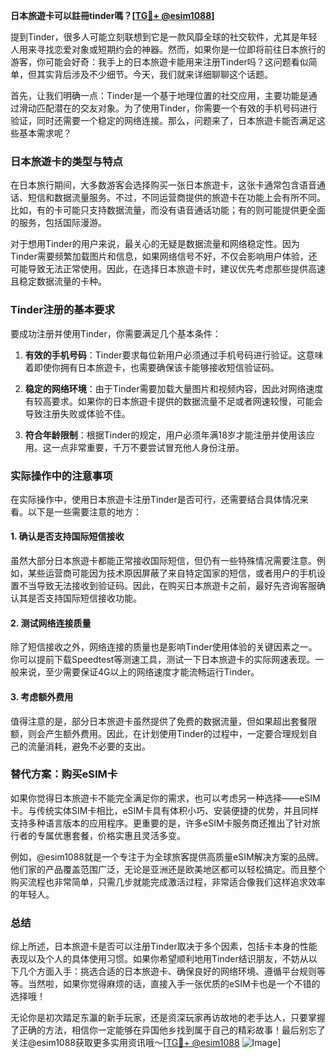 **日本旅遊卡可以註冊tinder嗎？[[TG💪+ @esim1088](https://t.me/s/esim1088)]**

提到Tinder，很多人可能立刻联想到它是一款风靡全球的社交软件，尤其是年轻人用来寻找恋爱对象或短期约会的神器。然而，如果你是一位即将前往日本旅行的游客，你可能会好奇：我手上的日本旅遊卡能用来注册Tinder吗？这问题看似简单，但其实背后涉及不少细节。今天，我们就来详细聊聊这个话题。

首先，让我们明确一点：Tinder是一个基于地理位置的社交应用，主要功能是通过滑动匹配潜在的交友对象。为了使用Tinder，你需要一个有效的手机号码进行验证，同时还需要一个稳定的网络连接。那么，问题来了，日本旅遊卡能否满足这些基本需求呢？

### 日本旅遊卡的类型与特点

在日本旅行期间，大多数游客会选择购买一张日本旅遊卡，这张卡通常包含语音通话、短信和数据流量服务。不过，不同运营商提供的旅遊卡在功能上会有所不同。比如，有的卡可能只支持数据流量，而没有语音通话功能；有的则可能提供更全面的服务，包括国际漫游。

对于想用Tinder的用户来说，最关心的无疑是数据流量和网络稳定性。因为Tinder需要频繁加载图片和信息，如果网络信号不好，不仅会影响用户体验，还可能导致无法正常使用。因此，在选择日本旅遊卡时，建议优先考虑那些提供高速且稳定数据流量的卡种。

### Tinder注册的基本要求

要成功注册并使用Tinder，你需要满足几个基本条件：

1. **有效的手机号码**：Tinder要求每位新用户必须通过手机号码进行验证。这意味着即使你拥有日本旅遊卡，也需要确保该卡能够接收短信验证码。
   
2. **稳定的网络环境**：由于Tinder需要加载大量图片和视频内容，因此对网络速度有较高要求。如果你的日本旅遊卡提供的数据流量不足或者网速较慢，可能会导致注册失败或体验不佳。

3. **符合年龄限制**：根据Tinder的规定，用户必须年满18岁才能注册并使用该应用。这一点非常重要，千万不要尝试冒充他人身份注册。

### 实际操作中的注意事项

在实际操作中，使用日本旅遊卡注册Tinder是否可行，还需要结合具体情况来看。以下是一些需要注意的地方：

#### 1. 确认是否支持国际短信接收

虽然大部分日本旅遊卡都能正常接收国际短信，但仍有一些特殊情况需要注意。例如，某些运营商可能因为技术原因屏蔽了来自特定国家的短信，或者用户的手机设置不当导致无法接收到验证码。因此，在购买日本旅遊卡之前，最好先咨询客服确认其是否支持国际短信接收功能。

#### 2. 测试网络连接质量

除了短信接收之外，网络连接的质量也是影响Tinder使用体验的关键因素之一。你可以提前下载Speedtest等测速工具，测试一下日本旅遊卡的实际网速表现。一般来说，至少需要保证4G以上的网络速度才能流畅运行Tinder。

#### 3. 考虑额外费用

值得注意的是，部分日本旅遊卡虽然提供了免费的数据流量，但如果超出套餐限额，则会产生额外费用。因此，在计划使用Tinder的过程中，一定要合理规划自己的流量消耗，避免不必要的支出。

### 替代方案：购买eSIM卡

如果你觉得日本旅遊卡不能完全满足你的需求，也可以考虑另一种选择——eSIM卡。与传统实体SIM卡相比，eSIM卡具有体积小巧、安装便捷的优势，并且同样支持多种语言版本的应用程序。更重要的是，许多eSIM卡服务商还推出了针对旅行者的专属优惠套餐，价格实惠且灵活多变。

例如，@esim1088就是一个专注于为全球旅客提供高质量eSIM解决方案的品牌。他们家的产品覆盖范围广泛，无论是亚洲还是欧美地区都可以轻松搞定。而且整个购买流程也非常简单，只需几步就能完成激活过程，非常适合像我们这样追求效率的年轻人。

### 总结

综上所述，日本旅遊卡是否可以注册Tinder取决于多个因素，包括卡本身的性能表现以及个人的具体使用习惯。如果你希望顺利地用Tinder结识朋友，不妨从以下几个方面入手：挑选合适的日本旅遊卡、确保良好的网络环境、遵循平台规则等等。当然啦，如果你觉得麻烦的话，直接入手一张优质的eSIM卡也是一个不错的选择哦！

无论你是初次踏足东瀛的新手玩家，还是资深玩家再访故地的老手达人，只要掌握了正确的方法，相信你一定能够在异国他乡找到属于自己的精彩故事！最后别忘了关注@esim1088获取更多实用资讯哦～[[TG💪+ @esim1088](https://t.me/s/esim1088) ![Image](https://i.postimg.cc/4NQfJmqS/Snipaste-2025-05-13-00-14-12.png)]